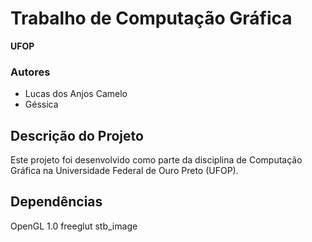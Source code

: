 # Trabalho de Computação Gráfica

**UFOP**

### Autores
- Lucas dos Anjos Camelo
- Géssica

## Descrição do Projeto
Este projeto foi desenvolvido como parte da disciplina de Computação Gráfica na Universidade Federal de Ouro Preto (UFOP).

## Dependências
OpenGL 1.0
freeglut
stb_image
